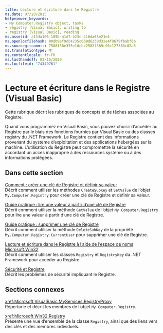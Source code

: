 ```yaml
---
title: Lecture et écriture dans le Registre
ms.date: 07/20/2015
helpviewer_keywords:
- My.Computer.Registry object, tasks
- registry [Visual Basic], writing to
- registry [Visual Basic], reading
ms.assetid: a13da106-185b-41d7-b23c-416da65e21e4
ms.openlocfilehash: 89db9ef9db4235c069d6239d32e4f8679fbabf0b
ms.sourcegitcommit: 7588136e355e10cbc2582f389c90c127363c02a5
ms.translationtype: MT
ms.contentlocale: fr-FR
ms.lasthandoff: 03/15/2020
ms.locfileid: "74349761"
---
```

# <a name="reading-from-and-writing-to-the-registry-visual-basic"></a>Lecture et écriture dans le Registre (Visual Basic)

Cette rubrique décrit les rubriques de concepts et de tâches associées au Registre.  
  
 Quand vous programmez en Visual Basic, vous pouvez choisir d’accéder au Registre par le biais des fonctions fournies par Visual Basic ou des classes registry du .NET Framework. Le Registre contient des informations provenant du système d’exploitation et des applications hébergées sur la machine. L’utilisation du Registre peut compromettre la sécurité en accordant un accès inapproprié à des ressources système ou à des informations protégées.  
  
## <a name="in-this-section"></a>Dans cette section  

 [Comment : créer une clé de Registre et définir sa valeur](../../../../visual-basic/developing-apps/programming/computer-resources/how-to-create-a-registry-key-and-set-its-value.md)  
 Décrit comment utiliser les méthodes `CreateSubKey` et `SetValue` de l’objet `My.Computer.Registry` pour créer une clé de Registre et définir sa valeur.  
  
 [Guide pratique : lire une valeur à partir d’une clé de Registre](../../../../visual-basic/developing-apps/programming/computer-resources/how-to-read-a-value-from-a-registry-key.md)  
 Décrit comment utiliser la méthode `GetValue` de l’objet `My.Computer.Registry` pour lire une valeur à partir d’une clé de Registre.  
  
 [Guide pratique : supprimer une clé de Registre](../../../../visual-basic/developing-apps/programming/computer-resources/how-to-delete-a-registry-key.md)  
 Décrit comment utiliser la méthode `DeleteSubKey` de la propriété `My.Computer.Registry.CurrentUser` pour supprimer une clé de Registre.  
  
 [Lecture et écriture dans le Registre à l’aide de l’espace de noms Microsoft.Win32](../../../../visual-basic/developing-apps/programming/computer-resources/reading-from-and-writing-to-the-registry-using-the-microsoft-win32-namespace.md)  
 Décrit comment utiliser les classes `Registry` et `RegistryKey` du .NET Framework pour accéder au Registre.  
  
 [Sécurité et Registre](../../../../visual-basic/developing-apps/programming/computer-resources/security-and-the-registry.md)  
 Décrit les problèmes de sécurité impliquant le Registre.  
  
## <a name="related-sections"></a>Sections connexes  

 <xref:Microsoft.VisualBasic.MyServices.RegistryProxy>  
 Répertorie et décrit les membres de l’objet `My.Computer.Registry`.  
  
 <xref:Microsoft.Win32.Registry>  
 Présente une vue d’ensemble de la classe `Registry`, ainsi que des liens vers des clés et des membres individuels.

